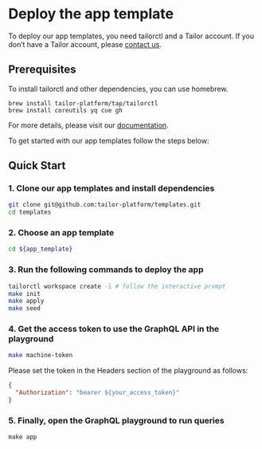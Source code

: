 # Deploy the app template

To deploy our app templates, you need tailorctl and a Tailor account.
If you don’t have a Tailor account,
please [contact us](https://form.typeform.com/to/QONhVIuj?typeform-source=www.tailor.tech).

## Prerequisites

To install tailorctl and other dependencies, you can use homebrew.

```
brew install tailor-platform/tap/tailorctl
brew install coreutils yq cue gh
```

For more details, please visit our [documentation](https://docs.tailor.tech/getting-started/quickstart).

To get started with our app templates follow the steps below:

## Quick Start

### 1. Clone our app templates and install dependencies

```bash
git clone git@github.com:tailor-platform/templates.git
cd templates
```

### 2. Choose an app template

```bash
cd ${app_template}
```

### 3. Run the following commands to deploy the app

```bash
tailorctl workspace create -i # follow the interactive prompt
make init
make apply
make seed
```

### 4. Get the access token to use the GraphQL API in the playground

```bash
make machine-token
```

Please set the token in the Headers section of the playground as follows:
```json
{
  "Authorization": "bearer ${your_access_token}"
}
```

### 5. Finally, open the GraphQL playground to run queries

```
make app
```
